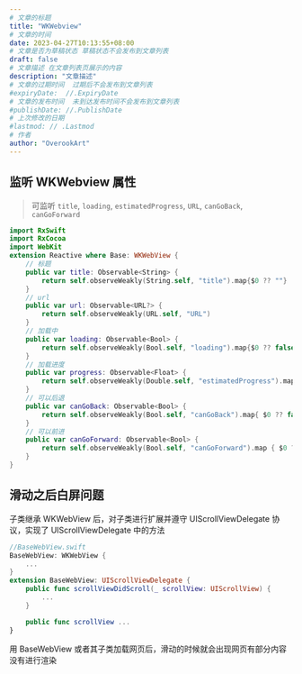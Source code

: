 ```yaml
---
# 文章的标题
title: "WKWebview"
# 文章的时间
date: 2023-04-27T10:13:55+08:00
# 文章是否为草稿状态 草稿状态不会发布到文章列表
draft: false
# 文章描述 在文章列表页展示的内容
description: "文章描述"
# 文章的过期时间  过期后不会发布到文章列表
#expiryDate:  //.ExpiryDate
# 文章的发布时间  未到达发布时间不会发布到文章列表
#publishDate: //.PublishDate
# 上次修改的日期
#lastmod: // .Lastmod
# 作者
author: "OverookArt"
---
```


## 监听 WKWebview 属性  

> 可监听 `title`, `loading`, `estimatedProgress`, `URL`, `canGoBack`, `canGoForward`  

``` Swift
import RxSwift
import RxCocoa
import WebKit
extension Reactive where Base: WKWebView {
    // 标题
    public var title: Observable<String> {
        return self.observeWeakly(String.self, "title").map{$0 ?? ""}
    }
    // url
    public var url: Observable<URL?> {
        return self.observeWeakly(URL.self, "URL")
    }
    // 加载中
    public var loading: Observable<Bool> {
        return self.observeWeakly(Bool.self, "loading").map{$0 ?? false}
    }
    // 加载进度   
    public var progress: Observable<Float> {
        return self.observeWeakly(Double.self, "estimatedProgress").map { Float($0 ?? 0.0) }
    }
    // 可以后退       
    public var canGoBack: Observable<Bool> {
        return self.observeWeakly(Bool.self, "canGoBack").map{ $0 ?? false}
    }
    // 可以前进    
    public var canGoForward: Observable<Bool> {
        return self.observeWeakly(Bool.self, "canGoForward").map { $0 ?? false }
    }
}

```  

## 滑动之后白屏问题  

子类继承 WKWebView 后，对子类进行扩展并遵守 UIScrollViewDelegate 协议，实现了 UIScrollViewDelegate 中的方法  

``` Swift
//BaseWebView.swift
BaseWebView: WKWebView {
    ...
}
extension BaseWebView: UIScrollViewDelegate {
    public func scrollViewDidScroll(_ scrollView: UIScrollView) {
        ...
    }

    public func scrollView ...
}
```

用 BaseWebView 或者其子类加载网页后，滑动的时候就会出现网页有部分内容没有进行渲染  